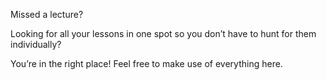 Missed a lecture?

Looking for all your lessons in one spot so you don’t have to hunt for them individually?

You’re in the right place! Feel free to make use of everything here.
